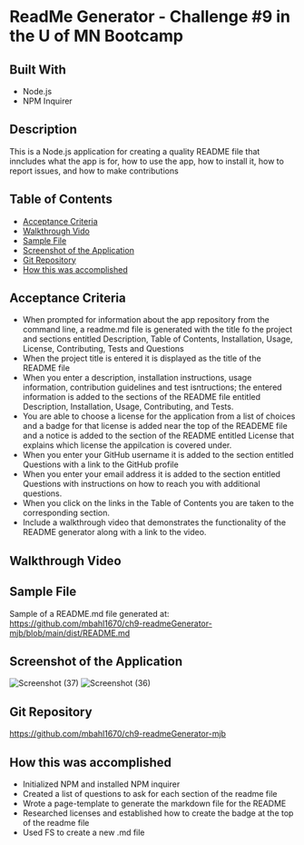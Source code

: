 # ReadMe Generator - Challenge #9 in the U of MN Bootcamp

## Built With
* Node.js
* NPM Inquirer

## Description
This is a Node.js application for creating a quality README file that inncludes what the app is for, how to use the app, how to install it, how to report issues, and how to make contributions

## Table of Contents
* [Acceptance Criteria](#acceptance-criteria)
* [Walkthrough Vido](#walkthrough-video)
* [Sample File](#sample-file)
* [Screenshot of the Application](#screenshot-of-the-application)
* [Git Repository](#git-repository)
* [How this was accomplished](#how-this-was-accomplished)

## Acceptance Criteria
* When prompted for information about the app repository from the command line, a readme.md file is generated with the title fo the project and sections entitled Description, Table of Contents, Installation, Usage, License, Contributing, Tests and Questions
* When the project title is entered it is displayed as the title of the README file
* When you enter a description, installation instructions, usage information, contribution guidelines and test isntructions; the entered information is added to the sections of the README file entitled Description, Installation, Usage, Contributing, and Tests.
* You are able to choose a license for the application from a list of choices and a badge for that license is added near the top of the READEME file and a notice is added to the section of the README entitled License that explains which license the appilcation is covered under.
* When you enter your GitHub username it is added to the section entitled Questions with a link to the GitHub profile
* When you enter your email address it is added to the section entitled Questions with instructions on how to reach you with additional questions.
* When you click on the links in the Table of Contents you are taken to the corresponding section.
* Include a walkthrough video that demonstrates the functionality of the README generator along with a link to the video.


## Walkthrough Video

## Sample File
Sample of a README.md file generated at:  https://github.com/mbahl1670/ch9-readmeGenerator-mjb/blob/main/dist/README.md

## Screenshot of the Application
![Screenshot (37)](https://user-images.githubusercontent.com/90292697/144941301-b7b1e08d-ff2b-43aa-b01a-15398b6a9e1f.png)
![Screenshot (36)](https://user-images.githubusercontent.com/90292697/144941313-5e699549-187e-4de1-8f3f-54b87942cad8.png)

## Git Repository
https://github.com/mbahl1670/ch9-readmeGenerator-mjb

## How this was accomplished
* Initialized NPM and installed NPM inquirer
* Created a list of questions to ask for each section of the readme file
* Wrote a page-template to generate the markdown file for the README
* Researched licenses and established how to create the badge at the top of the readme file
* Used FS to create a new .md file
